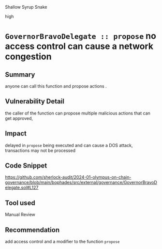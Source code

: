 Shallow Syrup Snake

high

# `GovernorBravoDelegate :: propose`  no access control  can cause  a network congestion

## Summary
anyone can call this function and propose actions .

## Vulnerability Detail

the caller of the function can propose multiple malicious actions that can get approved,

## Impact
delayed in `propose` being executed and can cause a DOS attack, transactions may not be processed

## Code Snippet
https://github.com/sherlock-audit/2024-01-olympus-on-chain-governance/blob/main/bophades/src/external/governance/GovernorBravoDelegate.sol#L127
## Tool used

Manual Review

## Recommendation
add access control and a modifier to the function `propose`

